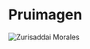 # Pruimagen

![Zurisaddai Morales](https://user-images.githubusercontent.com/73726138/197317960-28b4db97-90ed-4e0a-b02e-4a03e9ec5323.jpg)



